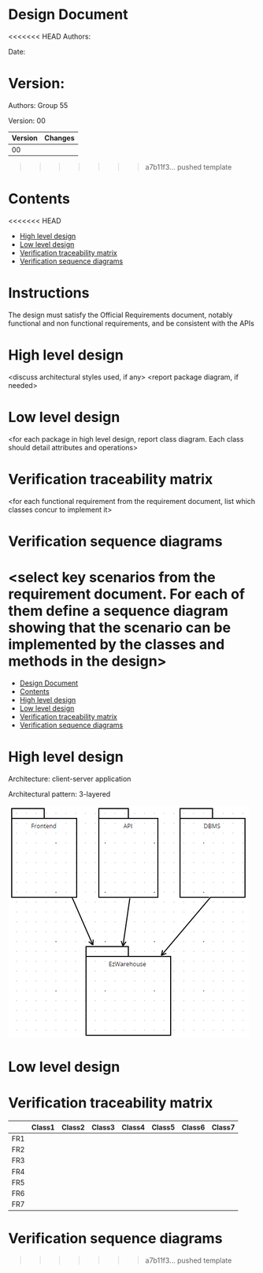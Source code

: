 # Design Document 


<<<<<<< HEAD
Authors: 

Date:

Version:
=======
Authors: Group 55

Version: 00

| Version | Changes | 
| ----------------- |:-----------|
| 00 |   |
>>>>>>> a7b11f3... pushed template


# Contents

<<<<<<< HEAD
- [High level design](#package-diagram)
- [Low level design](#class-diagram)
- [Verification traceability matrix](#verification-traceability-matrix)
- [Verification sequence diagrams](#verification-sequence-diagrams)

# Instructions

The design must satisfy the Official Requirements document, notably functional and non functional requirements, and be consistent with the APIs

# High level design 

<discuss architectural styles used, if any>
<report package diagram, if needed>






# Low level design

<for each package in high level design, report class diagram. Each class should detail attributes and operations>









# Verification traceability matrix

\<for each functional requirement from the requirement document, list which classes concur to implement it>











# Verification sequence diagrams 
\<select key scenarios from the requirement document. For each of them define a sequence diagram showing that the scenario can be implemented by the classes and methods in the design>
=======
- [Design Document](#design-document)
- [Contents](#contents)
- [High level design](#high-level-design)
- [Low level design](#low-level-design)
- [Verification traceability matrix](#verification-traceability-matrix)
- [Verification sequence diagrams](#verification-sequence-diagrams)

# High level design 

Architecture: client-server application

Architectural pattern: 3-layered 

![](./images/3layered.png)

# Low level design


# Verification traceability matrix

|  | Class1 | Class2 | Class3 | Class4 | Class5 | Class6 | Class7 | 
| ----------------- |-----------|-----------|-----------|-----------|-----------|-----------|-----------|
| FR1 |   |   |   |   |   |   |   |
| FR2 |   |   |   |   |   |   |   |
| FR3 |   |   |   |   |   |   |   |
| FR4 |   |   |   |   |   |   |   |
| FR5 |   |   |   |   |   |   |   |
| FR6 |   |   |   |   |   |   |   |
| FR7 |   |   |   |   |   |   |   |

# Verification sequence diagrams 
>>>>>>> a7b11f3... pushed template

